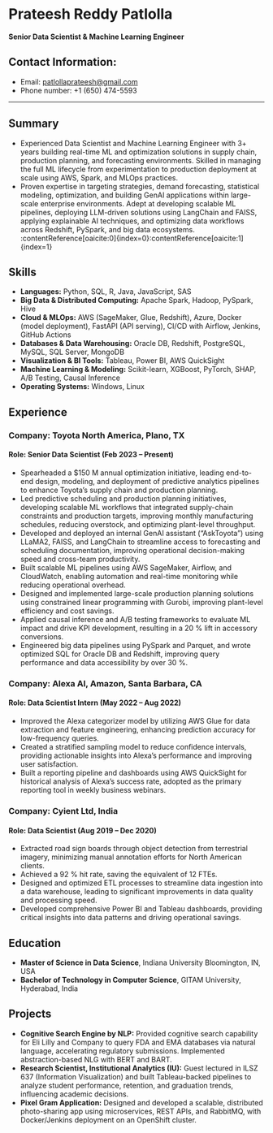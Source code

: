 # Prateesh Reddy Patlolla

**Senior Data Scientist & Machine Learning Engineer**  

## Contact Information:
- Email: patlollaprateesh@gmail.com
- Phone number: +1 (650) 474-5593

---

## Summary
- Experienced Data Scientist and Machine Learning Engineer with 3+ years building real-time ML and optimization solutions in supply chain, production planning, and forecasting environments. Skilled in managing the full ML lifecycle from experimentation to production deployment at scale using AWS, Spark, and MLOps practices.
- Proven expertise in targeting strategies, demand forecasting, statistical modeling, optimization, and building GenAI applications within large-scale enterprise environments. Adept at developing scalable ML pipelines, deploying LLM-driven solutions using LangChain and FAISS, applying explainable AI techniques, and optimizing data workflows across Redshift, PySpark, and big data ecosystems. :contentReference[oaicite:0]{index=0}&#8203;:contentReference[oaicite:1]{index=1}

## Skills
- **Languages:** Python, SQL, R, Java, JavaScript, SAS  
- **Big Data & Distributed Computing:** Apache Spark, Hadoop, PySpark, Hive  
- **Cloud & MLOps:** AWS (SageMaker, Glue, Redshift), Azure, Docker (model deployment), FastAPI (API serving), CI/CD with Airflow, Jenkins, GitHub Actions  
- **Databases & Data Warehousing:** Oracle DB, Redshift, PostgreSQL, MySQL, SQL Server, MongoDB  
- **Visualization & BI Tools:** Tableau, Power BI, AWS QuickSight  
- **Machine Learning & Modeling:** Scikit-learn, XGBoost, PyTorch, SHAP, A/B Testing, Causal Inference  
- **Operating Systems:** Windows, Linux  

## Experience

### Company: Toyota North America, Plano, TX 
#### Role: Senior Data Scientist (Feb 2023 – Present)
- Spearheaded a $150 M annual optimization initiative, leading end-to-end design, modeling, and deployment of predictive analytics pipelines to enhance Toyota’s supply chain and production planning.
- Led predictive scheduling and production planning initiatives, developing scalable ML workflows that integrated supply-chain constraints and production targets, improving monthly manufacturing schedules, reducing overstock, and optimizing plant-level throughput.
- Developed and deployed an internal GenAI assistant (“AskToyota”) using LLaMA2, FAISS, and LangChain to streamline access to forecasting and scheduling documentation, improving operational decision-making speed and cross-team productivity.
- Built scalable ML pipelines using AWS SageMaker, Airflow, and CloudWatch, enabling automation and real-time monitoring while reducing operational overhead.
- Designed and implemented large-scale production planning solutions using constrained linear programming with Gurobi, improving plant-level efficiency and cost savings.
- Applied causal inference and A/B testing frameworks to evaluate ML impact and drive KPI development, resulting in a 20 % lift in accessory conversions.
- Engineered big data pipelines using PySpark and Parquet, and wrote optimized SQL for Oracle DB and Redshift, improving query performance and data accessibility by over 30 %.

### Company: Alexa AI, Amazon, Santa Barbara, CA 
#### Role: Data Scientist Intern (May 2022 – Aug 2022)
- Improved the Alexa categorizer model by utilizing AWS Glue for data extraction and feature engineering, enhancing prediction accuracy for low-frequency queries.
- Created a stratified sampling model to reduce confidence intervals, providing actionable insights into Alexa’s performance and improving user satisfaction.
- Built a reporting pipeline and dashboards using AWS QuickSight for historical analysis of Alexa’s success rate, adopted as the primary reporting tool in weekly business webinars.

### Company: Cyient Ltd, India 
#### Role: Data Scientist (Aug 2019 – Dec 2020)
- Extracted road sign boards through object detection from terrestrial imagery, minimizing manual annotation efforts for North American clients.
- Achieved a 92 % hit rate, saving the equivalent of 12 FTEs.
- Designed and optimized ETL processes to streamline data ingestion into a data warehouse, leading to significant improvements in data quality and processing speed.
- Developed comprehensive Power BI and Tableau dashboards, providing critical insights into data patterns and driving operational savings.

## Education
- **Master of Science in Data Science**, Indiana University Bloomington, IN, USA  
- **Bachelor of Technology in Computer Science**, GITAM University, Hyderabad, India

## Projects
- **Cognitive Search Engine by NLP:** Provided cognitive search capability for Eli Lilly and Company to query FDA and EMA databases via natural language, accelerating regulatory submissions. Implemented abstraction-based NLG with BERT and BART.  
- **Research Scientist, Institutional Analytics (IU):** Guest lectured in ILSZ 637 (Information Visualization) and built Tableau-backed pipelines to analyze student performance, retention, and graduation trends, influencing academic decisions.  
- **Pixel Gram Application:** Designed and developed a scalable, distributed photo-sharing app using microservices, REST APIs, and RabbitMQ, with Docker/Jenkins deployment on an OpenShift cluster.
